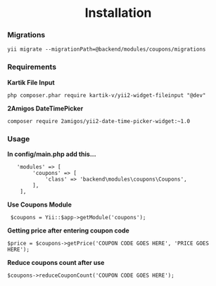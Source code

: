 <h1 style="text-align: center;">Installation</h1>

<h3>Migrations</h3>

    yii migrate --migrationPath=@backend/modules/coupons/migrations
    
<h3>Requirements</h3>

<strong>Kartik File Input</strong>

    php composer.phar require kartik-v/yii2-widget-fileinput "@dev"
    
<strong>2Amigos DateTimePicker</strong>

    composer require 2amigos/yii2-date-time-picker-widget:~1.0
    
<h3>Usage</h3>

<strong>In config/main.php add this...</strong>

       'modules' => [
            'coupons' => [
                'class' => 'backend\modules\coupons\Coupons',
            ],
        ],
        
<strong>Use Coupons Module</strong>

     $coupons = Yii::$app->getModule('coupons');

<strong>Getting price after entering coupon code</strong>
    
    $price = $coupons->getPrice('COUPON CODE GOES HERE', 'PRICE GOES HERE');
    
<strong>Reduce coupons count after use</strong>

    $coupons->reduceCouponCount('COUPON CODE GOES HERE');


    